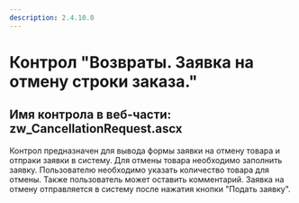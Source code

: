 ```yaml
---
description: 2.4.10.0
---
```


# Контрол "Возвраты. Заявка на отмену строки заказа."

## Имя контрола в веб-части: zw\_CancellationRequest.ascx

Контрол предназначен для вывода формы заявки на отмену товара и отпраки заявки в систему. Для отмены товара необходимо заполнить заявку. Пользователю необходимо указать количество товара для отмены. Также пользователь может оставить комментарий. Заявка на отмену отправляется в систему после нажатия кнопки "Подать заявку".

